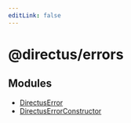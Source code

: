 ```yaml
---
editLink: false
---
```


# @directus/errors

## Modules

- [DirectusError](interfaces/interface.DirectusError.md)
- [DirectusErrorConstructor](interfaces/interface.DirectusErrorConstructor.md)

